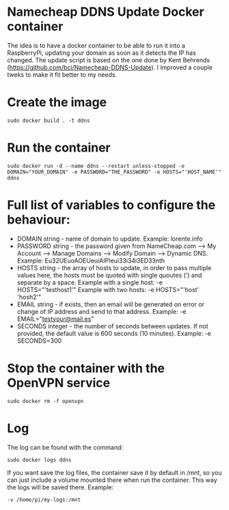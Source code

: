 Namecheap DDNS Update Docker container
======================================

The idea is to have a docker container to be able to run it into a RaspberryPi, updating your domain as soon as it detects the IP has changed. The update script is based on the one done by Kent Behrends (https://github.com/bci/Namecheap-DDNS-Update). I improved a couple tweks to make it fit better to my needs.

# Create the image

    sudo docker build . -t ddns

# Run the container

    sudo docker run -d --name ddns --restart unless-stopped -e DOMAIN="YOUR_DOMAIN" -e PASSWORD="THE_PASSWORD" -e HOSTS="'HOST_NAME'" ddns

# Full list of variables to configure the behaviour:

* DOMAIN string - name of domain to update. Example: lorente.info
* PASSWORD string - the password given from NameCheap.com --> My Account --> Manage Domains --> Modify Domain --> Dynamic DNS. Example: Eu32UEuoAOEUeuiAIPIeui33i34i3ED33nth
* HOSTS string - the array of hosts to update, in order to pass multiple values here, the hosts must be quoted with single quoutes (') and separate by a space. Example with a single host: -e HOSTS="'testhost1'" Example with two hosts: -e HOSTS="'host' 'hosh2'"
* EMAIL string - if exists, then an email will be generated on error or change of IP address and send to that address. Example: -e EMAIL="testyour@mail.es"
* SECONDS integer - the number of seconds between updates. If not provided, the default value is 600 seconds (10 minutes). Example: -e SECONDS=300

# Stop the container with the OpenVPN service

    sudo docker rm -f openvpn

# Log

The log can be found with the command:

    sudo docker logs ddns

If you want save the log files, the container save it by default in /mnt, so you can just include a volume mounted there when run the container. This way the logs will be saved there. Example:

    -v /home/pi/my-logs:/mnt
